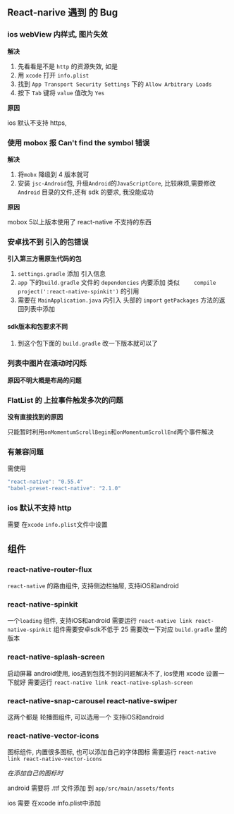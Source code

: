 ## React-narive 遇到 的 Bug

### ios webView 内样式, 图片失效

**解决**

1. 先看看是不是 `http` 的资源失效, 如是
2. 用 `xcode` 打开 `info.plist`
3. 找到 `App Transport Security Settings` 下的 `Allow Arbitrary Loads` 
4. 按下 `Tab` 键将 `value` 值改为 `Yes`

**原因**

ios 默认不支持 https, 

### 使用 mobox 报 Can't find the symbol 错误

**解决**

1. 将`mobx` 降级到 4 版本就可
2. 安装 `jsc-Android`包, 升级`Android`的`JavaScriptCore`, 比较麻烦,需要修改 `Android` 目录的文件,还有 sdk 的要求, 我没能成功

**原因**

mobox 5以上版本使用了 react-native 不支持的东西

### 安卓找不到 引入的包错误

**引入第三方需原生代码的包**

1. `settings.gradle` 添加 引入信息
2. `app` 下的`build.gradle` 文件的 `dependencies` 内要添加 类似  `    compile project(':react-native-spinkit')` 的引用
3. 需要在 `MainApplication.java` 内引入 头部的 `import`  `getPackages` 方法的返回列表中添加

#### sdk版本和包要求不同

1. 到这个包下面的 `build.gradle` 改一下版本就可以了

### 列表中图片在滚动时闪烁

**原因不明大概是布局的问题**

### FlatList 的 上拉事件触发多次的问题

**没有直接找到的原因**

只能暂时利用`onMomentumScrollBegin`和`onMomentumScrollEnd`两个事件解决

### 有兼容问题

需使用
```typescript jsx
"react-native": "0.55.4"
"babel-preset-react-native": "2.1.0"
```

### ios 默认不支持 http
 需要 在`xcode` `info.plist`文件中设置 

## 组件

### react-native-router-flux
`react-native` 的路由组件, 支持侧边栏抽屉, 支持iOS和android

### react-native-spinkit
一个`loading` 组件, 支持iOS和android
需要运行 `react-native link react-native-spinkit`
组件需要安卓sdk不低于 25 需要改一下对应 `build.gradle` 里的版本

### react-native-splash-screen
启动屏幕  android使用, ios遇到包找不到的问题解决不了, ios使用 xcode 设置一下就好
需要运行 `react-native link react-native-splash-screen`

### react-native-snap-carousel react-native-swiper
这两个都是 轮播图组件, 可以选用一个 支持iOS和android

### react-native-vector-icons
图标组件, 内置很多图标, 也可以添加自己的字体图标
需要运行 `react-native link react-native-vector-icons`

*在添加自己的图标时*

android 需要将 .ttf 文件添加 到 `app/src/main/assets/fonts`

ios 需要 在xcode info.plist中添加 